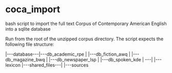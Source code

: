 # coca_import
bash script to import the full text Corpus of Contemporary American English into a sqlite database

Run from the root of the unzipped corpus directory. The script expects the following file structure:

   |---database---|---db_academic_rpe
   |              |---db_fiction_awq
   |              |---db_magazine_bwq
   |              |---db_newspaper_lsp
   |              |---db_spoken_kde
   |
---|                  |---lexicon
   |---shared_files---|
                      |---sources
